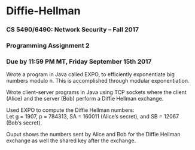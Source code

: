 # Diffie-Hellman
### CS 5490/6490: Network Security – Fall 2017  
### Programming Assignment 2  
### Due by 11:59 PM MT, Friday September 15th 2017  
Wrote a program in Java called EXPO, to efficiently exponentiate big numbers modulo n. This is accomplished through modular exponentiation.  

Wrote client-server programs in Java using TCP sockets where the client (Alice) and the server (Bob) perform a Diffie Hellman exchange.  

Used EXPO to compute the Diffie Hellman numbers:   
Let g = 1907, p = 784313, SA = 160011 (Alice’s secret), and SB = 12067 (Bob’s secret).  

Ouput shows the numbers sent by Alice and Bob for the Diffie Hellman exchange as well
the shared key after the exchange.
